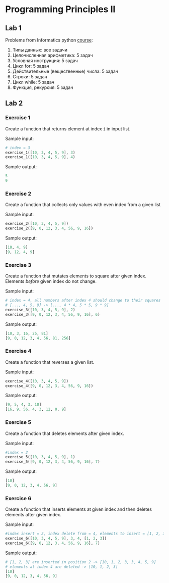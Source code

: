 # Programming Principles II

## Lab 1

Problems from Informatics python [course](https://informatics.mccme.ru/course/view.php?id=156):

1. Типы данных: все задачи
2. Целочисленная арифметика: 5 задач
3. Условная инструкция: 5 задач
4. Цикл for: 5 задач
5. Действительные (вещественные) числа: 5 задач
6. Строки: 5 задач
7. Цикл while: 5 задач
8. Функция, рекурсия: 5 задач

## Lab 2

### Exercise 1

Create a function that returns element at index `i` in input list. 

Sample input:
```python
# index = 3
exercise_1([10, 3, 4, 5, 9], 3)
exercise_1([10, 3, 4, 5, 9], 4)
```

Sample output:
```python
5
9
```

### Exercise 2

Create a function that collects only values with even index from a given list

Sample input:
```python
exercise_2([10, 3, 4, 5, 9])
exercise_2([9, 0, 12, 3, 4, 56, 9, 16])
```

Sample output:
```python
[10, 4, 9]
[9, 12, 4, 9]
```

### Exercise 3

Create a function that mutates elements to square after given index. Elements *before* given index do not change.

Sample input:
```python
# index = 4, all numbers after index 4 should change to their squares
# [..., 4, 5, 9] -> [..., 4 * 4, 5 * 5, 9 * 9]
exercise_3([10, 3, 4, 5, 9], 2)
exercise_3([9, 0, 12, 3, 4, 56, 9, 16], 6)
```

Sample output:
```python
[10, 3, 16, 25, 81]
[9, 0, 12, 3, 4, 56, 81, 256]
```

### Exercise 4

Create a function that reverses a given list.

Sample input:
```python
exercise_4([10, 3, 4, 5, 9])
exercise_4([9, 0, 12, 3, 4, 56, 9, 16])
```

Sample output:
```python
[9, 5, 4, 3, 10]
[16, 9, 56, 4, 3, 12, 0, 9]
```

### Exercise 5

Create a function that deletes elements after given index.

Sample input:
```python
#index = 2
exercise_5([10, 3, 4, 5, 9], 1)
exercise_5([9, 0, 12, 3, 4, 56, 9, 16], 7)
```

Sample output:
```python
[10]
[9, 0, 12, 3, 4, 56, 9]
```

### Exercise 6

Create a function that inserts elements at given index and then deletes elements after given index.

Sample input:
```python
#index insert = 2, index delete from = 4, elements to insert = [1, 2, 3]
exercise_6([10, 3, 4, 5, 9], 3, 4, [1, 2, 3])
exercise_6([9, 0, 12, 3, 4, 56, 9, 16], 7)
```

Sample output:
```python
# [1, 2, 3] are inserted in position 2 -> [10, 1, 2, 3, 3, 4, 5, 9]
# elements at index 4 are deleted -> [10, 1, 2, 3]
[10]
[9, 0, 12, 3, 4, 56, 9]
```
